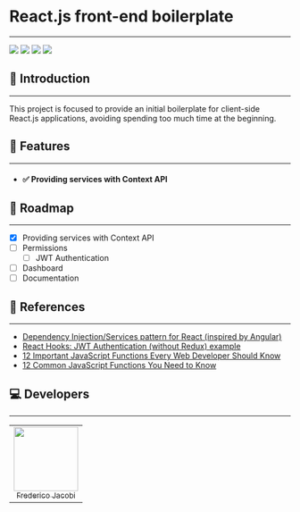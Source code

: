 # React.js front-end boilerplate
___
<img src="http://img.shields.io/static/v1?label=TYPESCRIPT&message=LANGUAGE&color=blue&style=for-the-badge&logo=TYPESCRIPT"/>
<img src="https://img.shields.io/static/v1?label=react&message=framework&color=blue&style=for-the-badge&logo=REACT"/>
<img src="http://img.shields.io/static/v1?label=STATUS&message=UNDER%20DEVELOPMENT&color=red&style=for-the-badge"/>
<img src="http://img.shields.io/static/v1?label=License&message=NOT SPECIFIED&color=lightgray&style=for-the-badge"/>

## 📄 Introduction
___
This project is focused to provide an initial boilerplate for client-side React.js applications, avoiding spending too much time at the beginning.

## 🚀 Features
___

- #### ✅ Providing services with Context API

## 🎯 Roadmap
___
- [x] Providing services with Context API
- [ ] Permissions
  - [ ] JWT Authentication
- [ ] Dashboard
- [ ] Documentation

## 📖 References
___
- <a href="https://dev.to/dansolhan/simple-dependency-injection-functionality-for-react-518j">Dependency Injection/Services pattern for React (inspired by Angular)</a>
- <a href="https://www.bezkoder.com/react-hooks-jwt-auth/">React Hooks: JWT Authentication (without Redux) example</a>
- <a href="https://javascript.plainenglish.io/12-important-javascript-functions-every-web-developer-should-know-e488c4bbf521">12 Important JavaScript Functions Every Web Developer Should Know</a>
- <a href="https://javascript.plainenglish.io/12-common-javascript-functions-you-need-to-know-3d3a3ab712fc">12 Common JavaScript Functions You Need to Know</a>

## 💻 Developers
___
<table>
    <tbody>
        <tr>
            <td style="text-align: center">
                <img src="https://avatars.githubusercontent.com/u/41392148?s=400&u=6eb0e4f70c323c17e6faa92d7540383600984f85&v=4" width=115><br><a href="https://github.com/fredericojacobi"><sub>Frederico Jacobi</sub></a>
            </td>
        </tr>
    </tbody>
</table>
